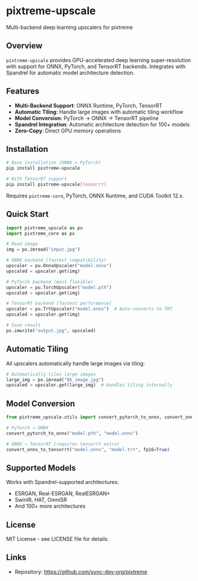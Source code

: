 # pixtreme-upscale

Multi-backend deep learning upscalers for pixtreme

## Overview

`pixtreme-upscale` provides GPU-accelerated deep learning super-resolution with support for ONNX, PyTorch, and TensorRT backends. Integrates with Spandrel for automatic model architecture detection.

## Features

- **Multi-Backend Support**: ONNX Runtime, PyTorch, TensorRT
- **Automatic Tiling**: Handle large images with automatic tiling workflow
- **Model Conversion**: PyTorch → ONNX → TensorRT pipeline
- **Spandrel Integration**: Automatic architecture detection for 100+ models
- **Zero-Copy**: Direct GPU memory operations

## Installation

```bash
# Base installation (ONNX + PyTorch)
pip install pixtreme-upscale

# With TensorRT support
pip install pixtreme-upscale[tensorrt]
```

Requires `pixtreme-core`, PyTorch, ONNX Runtime, and CUDA Toolkit 12.x.

## Quick Start

```python
import pixtreme_upscale as pu
import pixtreme_core as px

# Read image
img = px.imread("input.jpg")

# ONNX backend (fastest compatibility)
upscaler = pu.OnnxUpscaler("model.onnx")
upscaled = upscaler.get(img)

# PyTorch backend (most flexible)
upscaler = pu.TorchUpscaler("model.pth")
upscaled = upscaler.get(img)

# TensorRT backend (fastest performance)
upscaler = pu.TrtUpscaler("model.onnx")  # Auto-converts to TRT
upscaled = upscaler.get(img)

# Save result
px.imwrite("output.jpg", upscaled)
```

## Automatic Tiling

All upscalers automatically handle large images via tiling:

```python
# Automatically tiles large images
large_img = px.imread("8k_image.jpg")
upscaled = upscaler.get(large_img)  # Handles tiling internally
```

## Model Conversion

```python
from pixtreme_upscale.utils import convert_pytorch_to_onnx, convert_onnx_to_tensorrt

# PyTorch → ONNX
convert_pytorch_to_onnx("model.pth", "model.onnx")

# ONNX → TensorRT (requires tensorrt extra)
convert_onnx_to_tensorrt("model.onnx", "model.trt", fp16=True)
```

## Supported Models

Works with Spandrel-supported architectures:
- ESRGAN, Real-ESRGAN, RealESRGAN+
- SwinIR, HAT, OmniSR
- And 100+ more architectures

## License

MIT License - see LICENSE file for details.

## Links

- Repository: https://github.com/sync-dev-org/pixtreme
